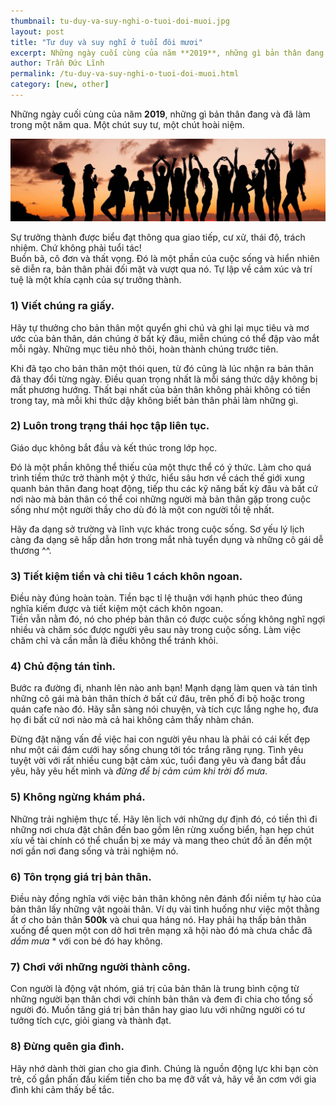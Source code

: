 ```yaml
---
thumbnail: tu-duy-va-suy-nghi-o-tuoi-doi-muoi.jpg
layout: post
title: "Tư duy và suy nghĩ ở tuổi đôi mươi"
excerpt: Những ngày cuối cùng của năm **2019**, những gì bản thân đang và đã làm trong một năm qua.
author: Trần Đức Lĩnh
permalink: /tu-duy-va-suy-nghi-o-tuoi-doi-muoi.html
category: [new, other]
---
```


Những ngày cuối cùng của năm **2019**, những gì bản thân đang và đã làm trong một năm qua. Một chút suy tư, một chút hoài niệm.

![image-title-here](../assets/images/tu-duy-va-suy-nghi-o-tuoi-doi-muoi.jpg)


Sự trưởng thành được biểu đạt thông qua giao tiếp, cư xử, thái độ, trách nhiệm. Chứ không phải tuổi tác!<br/>
Buồn bã, cô đơn và thất vọng. Đó là một phần của cuộc sống và hiển nhiên sẽ diễn ra, bản thân phải đối mặt và vượt qua nó. Tự lập về cảm xúc và trí tuệ là một khía cạnh của sự trưởng thành.

### 1) Viết chúng ra giấy.
Hãy tự thưởng cho bản thân một quyển ghi chú và ghi lại mục tiêu và mơ ước của bản thân, dán chúng ở bất kỳ đâu, miễn chúng có thể đập vào mắt mỗi ngày. Những mục tiêu nhỏ thôi, hoàn thành chúng trước tiên.

Khi đã tạo cho bản thân một thói quen, từ đó cũng là lúc nhận ra bản thân đã thay đổi từng ngày. Điều quan trọng nhất là mỗi sáng thức dậy không bị mất phương hướng. Thất bại nhất của bản thân không phải không có tiền trong tay, mà mỗi khi thức dậy không biết bản thân phải làm những gì.

### 2) Luôn trong trạng thái học tập liên tục.
Giáo dục không bắt đầu và kết thúc trong lớp học.

Đó là một phần không thể thiếu của một thực thể có ý thức. Làm cho quá trình tiềm thức trở thành một ý thức, hiểu sâu hơn về cách thế giới xung quanh bản thân đang hoạt động, tiếp thu các kỹ năng bất kỳ đâu và bất cứ nơi nào mà bản thân có thể coi những người mà bản thân gặp trong cuộc sống như một người thầy cho dù đó là một con người tồi tệ nhất.

Hãy đa dạng sở trường và lĩnh vực khác trong cuộc sống. Sơ yếu lý lịch càng đa dạng sẽ hấp dẫn hơn trong mắt nhà tuyển dụng và những cô gái dễ thương ^^.

### 3) Tiết kiệm tiền và chi tiêu 1 cách khôn ngoan.
Điều này đúng hoàn toàn. Tiền bạc tỉ lệ thuận với hạnh phúc theo đúng nghĩa kiếm được và tiết kiệm một cách khôn ngoan.<br/>
Tiền vẫn nằm đó, nó cho phép bản thân có được cuộc sống không nghĩ ngợi nhiều và chăm sóc được người yêu sau này trong cuộc sống. Làm việc chăm chỉ và cần mẫn là điều không thể tránh khỏi.

### 4) Chủ động tán tỉnh.
Bước ra đường đi, nhanh lên nào anh bạn! Mạnh dạng làm quen và tán tỉnh những cô gái mà bản thân thích ở bất cứ đâu, trên phố đi bộ hoặc trong quán cafe nào đó. Hãy sẵn sàng nói chuyện, và tích cực lắng nghe họ, đưa họ đi bất cứ nơi nào mà cả hai không cảm thấy nhàm chán.

Đừng đặt nặng vấn đề việc hai con người yêu nhau là phải có cái kết đẹp như một cái đám cưới hay sống chung tới tóc trắng răng rụng. Tình yêu tuyệt vời với rất nhiều cung bật cảm xúc, tuổi đang yêu và đang bắt đầu yêu, hãy yêu hết mình và *đừng để bị cảm cúm khi trời đổ mưa*.

### 5) Không ngừng khám phá.
Những trải nghiệm thực tế. Hãy lên lịch với những dự định đó, có tiền thì đi những nơi chưa đặt chân đến bao gồm lên rừng xuống biển, hạn hẹp chút xíu về tài chính có thể chuẩn bị xe máy và mang theo chút đồ ăn đến một nơi gần nơi đang sống và trải nghiệm nó.

### 6) Tôn trọng giá trị bản thân.
Điều này đồng nghĩa với việc bản thân không nên đánh đổi niềm tự hào của bản thân lấy những vật ngoài thân. Ví dụ vài tình huống như việc một thằng ất ơ cho bản thân **500k** và chui qua háng nó. Hay phải hạ thấp bản thân xuống để quen một con dở hơi trên mạng xã hội nào đó mà chưa chắc đã *dầm mưa* * với con bé đó hay không.

### 7) Chơi với những người thành công.
Con người là động vật nhóm, giá trị của bản thân là trung bình cộng từ những người bạn thân chơi với chính bản thân và đem đi chia cho tổng số người đó. Muốn tăng giá trị bản thân hay giao lưu với những người có tư tưởng tích cực, giỏi giang và thành đạt.

### 8) Đừng quên gia đình.
Hãy nhớ dành thời gian cho gia đình. Chúng là nguồn động lực khi bạn còn trẻ, cố gắn phấn đấu kiếm tiền cho ba mẹ đỡ vất vả, hãy về ăn cơm với gia đình khi cảm thấy bế tắc.